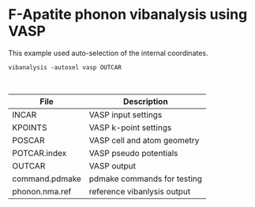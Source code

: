 # F-Apatite phonon vibanalysis using VASP

This example used auto-selection of the internal coordinates.

```
vibanalysis -autosel vasp OUTCAR
```
&nbsp;
  
 | **File**          | **Description**               |
 | ----------------- | ----------------------------- |
 | INCAR             | VASP input settings           |
 | KPOINTS           | VASP k-point settings         |
 | POSCAR            | VASP cell and atom geometry   |
 | POTCAR.index      | VASP pseudo potentials        |
 | OUTCAR            | VASP output                   |
 | command.pdmake    | pdmake commands for testing   |
 | phonon.nma.ref    | reference vibanlysis output   |
